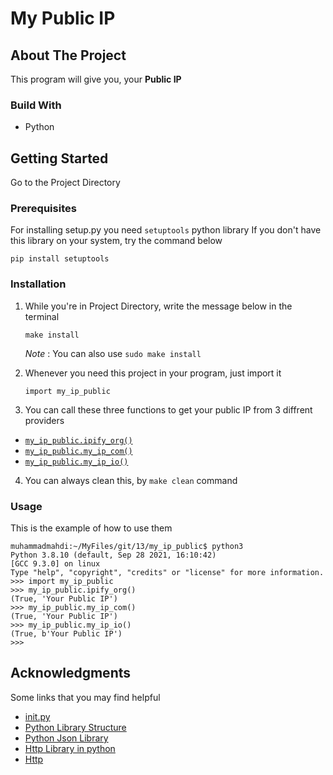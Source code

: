# My Public IP

## About The Project
This program will give you, your **Public IP**

### Build With
* Python

## Getting Started
Go to the Project Directory

### Prerequisites
For installing setup.py you need ```setuptools``` python library
If you don't have this library on your system, try the command below

```pip install setuptools```

### Installation
1. While you're in Project Directory, write the message below in the terminal

    ```make install```

   *Note* : You can also use ```sudo make install```
2. Whenever you need this project in your program, just import it 

    ```import my_ip_public```
3. You can call these three functions to get your public IP from 3 diffrent providers

* [```my_ip_public.ipify_org()```](https://ipify.org)
* [```my_ip_public.my_ip_com()```](https://myip.com)
* [```my_ip_public.my_ip_io()```](https://my-ip.io)

4. You can always clean this, by ```make clean``` command

### Usage
This is the example of how to use them
```
muhammadmahdi:~/MyFiles/git/13/my_ip_public$ python3
Python 3.8.10 (default, Sep 28 2021, 16:10:42) 
[GCC 9.3.0] on linux
Type "help", "copyright", "credits" or "license" for more information.
>>> import my_ip_public
>>> my_ip_public.ipify_org()
(True, 'Your Public IP')
>>> my_ip_public.my_ip_com()
(True, 'Your Public IP')
>>> my_ip_public.my_ip_io()
(True, b'Your Public IP')
>>> 
```

## Acknowledgments
Some links that you may find helpful

* [init.py](https://timothybramlett.com/How_to_create_a_Python_Package_with___init__py.html)
* [Python Library Structure](https://docs.python-guide.org/writing/structure/)
* [Python Json Library](https://docs.python.org/3/library/json.html)
* [Http Library in python](https://docs.python.org/2/library/httplib.html)
* [Http](https://developer.mozilla.org/en-US/docs/Web/HTTP/Overview)